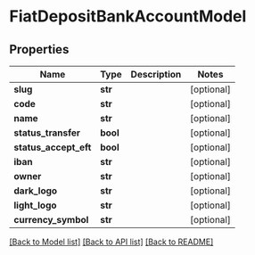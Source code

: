 # FiatDepositBankAccountModel

## Properties
Name | Type | Description | Notes
------------ | ------------- | ------------- | -------------
**slug** | **str** |  | [optional] 
**code** | **str** |  | [optional] 
**name** | **str** |  | [optional] 
**status_transfer** | **bool** |  | [optional] 
**status_accept_eft** | **bool** |  | [optional] 
**iban** | **str** |  | [optional] 
**owner** | **str** |  | [optional] 
**dark_logo** | **str** |  | [optional] 
**light_logo** | **str** |  | [optional] 
**currency_symbol** | **str** |  | [optional] 

[[Back to Model list]](../README.md#documentation-for-models) [[Back to API list]](../README.md#documentation-for-api-endpoints) [[Back to README]](../README.md)

